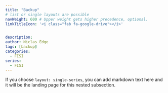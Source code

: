 ```yaml
---
title: "Backup"
# list or single layouts are possible
navWeight: 600 # Upper weight gets higher precedence, optional.
linkTitleIcon: '<i class="fab fa-google-drive"></i>'


description:
author: Niclas Edge
tags: [backup]
categories:
  - FISI
series:
  - FISI
---
```


If you choose `layout: single-series`, you can add markdown text here and it will be the landing page for this nested subsection.
